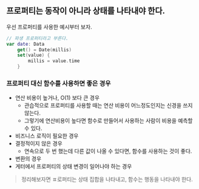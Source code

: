
## 프로퍼티는 동작이 아니라 상태를 나타내야 한다.

우선 프로퍼티를 사용한 예시부터 보자.

```kotlin
// 파생 프로퍼티라고 부른다.
var date: Data
    get() = Date(millis)
    set(value) {
        millis = value.time
    }
```

### 프로퍼티 대신 함수를 사용하면 좋은 경우

- 연산 비용이 높거나, O(1) 보다 큰 경우
  - 관습적으로 프로퍼티를 사용할 때는 연산 비용이 어느정도인지는 신경을 쓰지 않는다.
  - 그렇기에 연산비용이 높다면 함수로 만들어서 사용하는 사람이 비용을 예측할 수 있다.
- 비즈니스 로직이 필요한 경우
- 결정적이지 않은 경우
  - 연속으로 두 번 했는데 다른 값이 나올 수 있다면, 함수를 사용하는 것이 좋다.
- 변환의 경우
- 게터에서 프로퍼티의 상태 변경이 일어나야 하는 경우

> 정리해보자면 ㅍ로퍼티는 상태 집합을 나타내고, 함수는 행동을 나타내야 한다.